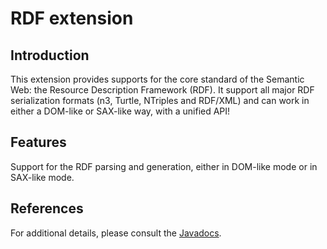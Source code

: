 # RDF extension

## Introduction

This extension provides supports for the core standard of the Semantic
Web: the Resource Description Framework (RDF). It support all major RDF
serialization formats (n3, Turtle, NTriples and RDF/XML) and can work in
either a DOM-like or SAX-like way, with a unified API!

## Features

Support for the RDF parsing and generation, either in DOM-like mode or in SAX-like mode.

## References

For additional details, please consult the [Javadocs](javadocs://jse/ext/org/restlet/ext/rdf/package-summary.html).
